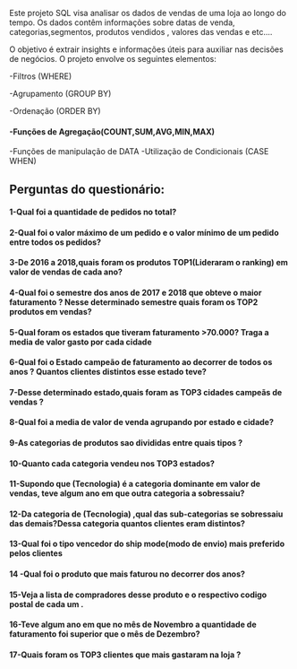 Este projeto SQL visa analisar os dados de vendas de uma loja ao longo do tempo. Os dados contêm informações sobre datas de venda, categorias,segmentos, produtos vendidos , valores das vendas e etc.... 

O objetivo é extrair insights e informações úteis para auxiliar nas decisões de negócios. O projeto envolve os seguintes elementos:

-Filtros (WHERE)

-Agrupamento (GROUP BY)

-Ordenação (ORDER BY)

#### -Funções de Agregação(COUNT,SUM,AVG,MIN,MAX)

-Funções de manipulação de DATA
-Utilização de Condicionais (CASE WHEN)

## Perguntas do questionário:
#### 1-Qual foi a quantidade de pedidos no total?
#### 2-Qual foi o valor máximo de um pedido e o valor mínimo de um pedido entre todos os pedidos?
#### 3-De 2016 a 2018,quais foram os produtos TOP1(Lideraram o ranking) em valor de vendas de cada ano?
#### 4-Qual foi o semestre dos anos de 2017 e 2018 que obteve o maior faturamento ? Nesse determinado semestre quais foram os TOP2 produtos em vendas?
#### 5-Qual foram os estados que tiveram faturamento >70.000? Traga a media de valor gasto por cada cidade
#### 6-Qual foi o Estado campeão de faturamento ao decorrer de todos os anos ? Quantos clientes distintos esse estado teve?
#### 7-Desse determinado estado,quais foram as TOP3 cidades campeãs de vendas ?
#### 8-Qual foi a media de valor de venda agrupando por estado e cidade?
#### 9-As categorias de produtos sao divididas entre quais tipos ?
#### 10-Quanto cada categoria vendeu nos TOP3 estados?
#### 11-Supondo que (Tecnologia) é a categoria dominante em valor de vendas, teve algum ano em que outra categoria a sobressaiu?
#### 12-Da categoria de (Tecnologia) ,qual das sub-categorias se sobressaiu das demais?Dessa categoria quantos clientes eram distintos?
#### 13-Qual foi o tipo vencedor do ship mode(modo de envio) mais preferido pelos clientes
#### 14 -Qual foi o produto que mais faturou no decorrer dos anos?
#### 15-Veja a lista de compradores desse produto e o respectivo codigo postal de cada um .
#### 16-Teve algum ano em que no mês de Novembro a quantidade de faturamento foi superior que o mês de Dezembro?
#### 17-Quais foram os TOP3 clientes que mais gastaram na loja ?

